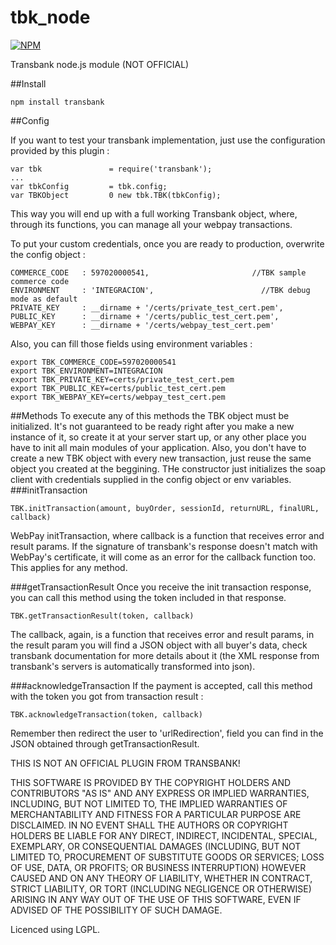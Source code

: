 # tbk_node

[![NPM](https://nodei.co/npm/transbank.png)](https://nodei.co/npm/<package>/)

Transbank node.js module (NOT OFFICIAL)

##Install

    npm install transbank

##Config

If you want to test your transbank implementation, just use the configuration provided by this plugin : 

    var tbk               = require('transbank');
    ...
    var tbkConfig         = tbk.config;
    var TBKObject         0 new tbk.TBK(tbkConfig);
    
This way you will end up with a full working Transbank object, where, through its functions, you can manage all your webpay transactions.

To put your custom credentials, once you are ready to production, overwrite the config object : 
  
    COMMERCE_CODE   : 597020000541, 					  //TBK sample commerce code
    ENVIRONMENT     : 'INTEGRACION',						//TBK debug mode as default
    PRIVATE_KEY     : __dirname + '/certs/private_test_cert.pem',
    PUBLIC_KEY      : __dirname + '/certs/public_test_cert.pem',
    WEBPAY_KEY      : __dirname + '/certs/webpay_test_cert.pem'
    
Also, you can fill those fields using environment variables : 

    export TBK_COMMERCE_CODE=597020000541
    export TBK_ENVIRONMENT=INTEGRACION
    export TBK_PRIVATE_KEY=certs/private_test_cert.pem
    export TBK_PUBLIC_KEY=certs/public_test_cert.pem
    export TBK_WEBPAY_KEY=certs/webpay_test_cert.pem
    
##Methods
To execute any of this methods the TBK object must be initialized. It's not guaranteed to be ready right after you make a new instance of it, so create it at your server start up, or any other place you have to init all main modules of your application.
Also, you don't have to create a new TBK object with every new transaction, just reuse the same object you created at the beggining. THe constructor just initializes the soap client with credentials supplied in the config object or env variables.
###initTransaction

    TBK.initTransaction(amount, buyOrder, sessionId, returnURL, finalURL, callback)
  
WebPay initTransaction, where callback is a function that receives error and result params. If the signature of transbank's response doesn't match with WebPay's certificate, it will come as an error for the callback function too. This applies for any method.

###getTransactionResult
Once you receive the init transaction response, you can call this method using the token included in that response.

    TBK.getTransactionResult(token, callback)

The callback, again, is a function that receives error and result params, in the result param you will find a JSON object with all buyer's data, check transbank documentation for more details about it (the XML response from transbank's servers is automatically transformed into json).

###acknowledgeTransaction
If the payment is accepted, call this method with the token you got from transaction result :

    TBK.acknowledgeTransaction(token, callback)

Remember then redirect the user to 'urlRedirection', field you can find in the JSON obtained through getTransactionResult.


THIS IS NOT AN OFFICIAL PLUGIN FROM TRANSBANK!

THIS SOFTWARE IS PROVIDED BY THE COPYRIGHT HOLDERS AND CONTRIBUTORS "AS IS" AND ANY EXPRESS OR IMPLIED WARRANTIES, INCLUDING, BUT NOT LIMITED TO, THE IMPLIED WARRANTIES OF MERCHANTABILITY AND FITNESS FOR A PARTICULAR PURPOSE ARE DISCLAIMED. IN NO EVENT SHALL THE AUTHORS OR COPYRIGHT HOLDERS BE LIABLE FOR ANY DIRECT, INDIRECT, INCIDENTAL, SPECIAL, EXEMPLARY, OR CONSEQUENTIAL DAMAGES (INCLUDING, BUT NOT LIMITED TO, PROCUREMENT OF SUBSTITUTE GOODS OR SERVICES; LOSS OF USE, DATA, OR PROFITS; OR BUSINESS INTERRUPTION) HOWEVER CAUSED AND ON ANY THEORY OF LIABILITY, WHETHER IN CONTRACT, STRICT LIABILITY, OR TORT (INCLUDING NEGLIGENCE OR OTHERWISE) ARISING IN ANY WAY OUT OF THE USE OF THIS SOFTWARE, EVEN IF ADVISED OF THE POSSIBILITY OF SUCH DAMAGE.

Licenced using LGPL. 

	  
	 
